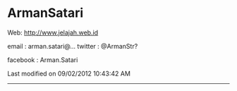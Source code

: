 #  ArmanSatari

Web: ​http://www.jelajah.web.id 

email : arman.satari@… twitter : @ArmanStr?

facebook : Arman.Satari

Last modified on 09/02/2012 10:43:42 AM
 
---
 
